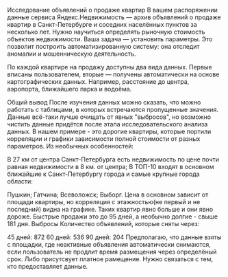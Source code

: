 Исследование объявлений о продаже квартир
В вашем распоряжении данные сервиса Яндекс.Недвижимость — архив объявлений о продаже квартир в Санкт-Петербурге и соседних населённых пунктов за несколько лет. Нужно научиться определять рыночную стоимость объектов недвижимости. Ваша задача — установить параметры. Это позволит построить автоматизированную систему: она отследит аномалии и мошенническую деятельность.

По каждой квартире на продажу доступны два вида данных. Первые вписаны пользователем, вторые — получены автоматически на основе картографических данных. Например, расстояние до центра, аэропорта, ближайшего парка и водоёма.

Общий вывод
После изучения данных можно сказать, что можно работать с таблицами, в которых встречаются пропущенные значения. Данные всё-таки лучше очищать от явных "выбросов", но возможно чистить данные придётся после этапа исследовательского анализа данных. В нашем примере - это дорогие квартиры, которые портили корреляции и графики зависимости полной стоимости от разных параметров. Из необычных особенностей:

В 27 км от центра Санкт-Петербурга есть недвижимость по цене почти равная недвижимости в 8 км. от центра; В ТОП-10 входят в основном ближайшие к Санкт-Петербургу города и самые крупные города области:

Пушкин; Гатчина; Всеволожск; Выборг. Цена в основном зависит от площади квартиры, но корреляция с этажностью(не первый и не последний) видна на графике. Таких квартир явно больше и они явно дороже. Быстрые продажи это до 95 дней, а необычно долгие - свыше 181 дня. Выбросы Количество объявлений, которые сняты через:

45 дней: 872 60 дней: 536 90 дней: 204
Предполагаю, что данные взяты с площадки, где неактивные объявления автоматически снимаются, если пользователь не продлит время размещения через определёный срок. Либо присутсвует платное рамещение. Нужно связаться с тем, кто предоставляет данные.
